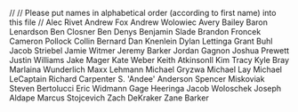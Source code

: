 //
// Please put names in alphabetical order (according to first name) into this file
//
Alec Rivet
Andrew Fox
Andrew Wolowiec
Avery Bailey
Baron Lenardson
Ben Closner
Ben Denys
Benjamin Slade
Brandon Froncek
Cameron Pollock
Collin Bernard
Dan Knenlein
Dylan Lettinga
Grant Buhl
Jacob Striebel
Jamie Witmer
Jeremy Barker
Jordan Gagnon
Joshua Prewett
Justin Williams
Jake Mager
Kate Weber
Keith Atkinsonll
Kim Tracy
Kyle Bray
Marlaina Wunderlich
Maxx Lehmann
Michael Gryzwa
Michael Lay
Michael LeCaptain
Richard Carpenter 
S. 'Andee' Anderson
Spencer Miskoviak
Steven Bertolucci
Eric Widmann
Gage Heeringa
Jacob Woloschek
Joseph Aldape
Marcus Stojcevich
Zach DeKraker
Zane Barker
